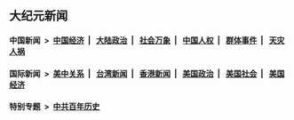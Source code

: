 ## 大纪元新闻

#### 中国新闻 &nbsp;>&nbsp; [中国经济](indexes/ncid283/README.md?12300445) &nbsp;| &nbsp; [大陆政治](indexes/ncid277/README.md?12300445) &nbsp;| &nbsp; [社会万象](indexes/ncid282/README.md?12300445) &nbsp;| &nbsp; [中国人权](indexes/ncid278/README.md?12300445) &nbsp;| &nbsp; [群体事件](indexes/ncid279/README.md?12300445) &nbsp;| &nbsp; [天灾人祸](indexes/ncid280/README.md?12300445)

#### 国际新闻 &nbsp;>&nbsp; [美中关系](indexes/nf1412576/README.md?12300445) &nbsp;| &nbsp; [台湾新闻](indexes/ncid1349361/README.md?12300445) &nbsp;| &nbsp; [香港新闻](indexes/ncid1349362/README.md?12300445) &nbsp;| &nbsp; [美国政治](indexes/ncid1078159/README.md?12300445) &nbsp;| &nbsp; [美国社会](indexes/ncid1078160/README.md?12300445) &nbsp;| &nbsp; [美国经济](indexes/ncid1078158/README.md?12300445)

#### 特别专题 &nbsp;>&nbsp; [中共百年历史](https://github.com/epoch-news/epoch-special/blob/master/README.md?12300445)  
